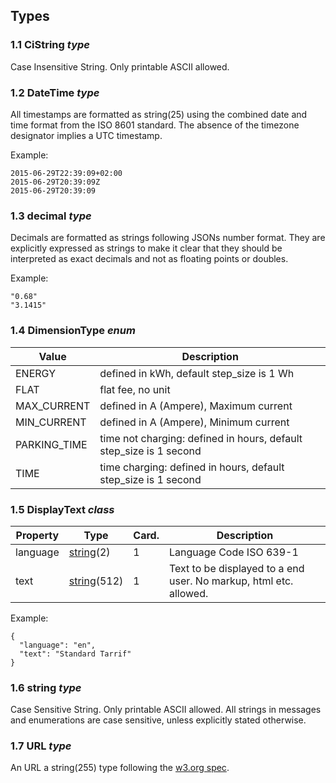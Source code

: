 ## Types

### 1.1 CiString *type*

Case Insensitive String. Only printable ASCII allowed.

### 1.2 DateTime *type*
 
All timestamps are formatted as string(25) using the combined date and time format from the ISO 8601 standard. The absence of the timezone designator implies a UTC timestamp.


Example:

    2015-06-29T22:39:09+02:00
    2015-06-29T20:39:09Z
    2015-06-29T20:39:09

    
### 1.3 decimal *type*

Decimals are formatted as strings following JSONs number format. They are explicitly expressed as strings to make it clear that they should be interpreted as exact decimals and not as floating points or doubles.

Example:

    "0.68"
    "3.1415"

    
### 1.4 DimensionType *enum*

| Value        | Description                                                        |
| ------------ | ------------------------------------------------------------------ |
| ENERGY       | defined in kWh, default step_size is 1 Wh                          |
| FLAT         | flat fee, no unit                                                  |
| MAX_CURRENT  | defined in A (Ampere), Maximum current                             |
| MIN_CURRENT  | defined in A (Ampere), Minimum current                             |
| PARKING_TIME | time not charging: defined in hours, default step_size is 1 second |
| TIME         | time charging: defined in hours, default step_size is 1 second     |


### 1.5 DisplayText *class*

| Property        | Type                           | Card. | Description                                                       |
|-----------------|--------------------------------|-------|-------------------------------------------------------------------|
| language        | [string](#16-string-type)(2)   | 1     | Language Code ISO 639-1                                           |
| text            | [string](#16-string-type)(512) | 1     | Text to be displayed to a end user. No markup, html etc. allowed. |

Example:
 
    {
      "language": "en",
      "text": "Standard Tarrif"
    }


### 1.6 string *type*

Case Sensitive String. Only printable ASCII allowed. All strings in
messages and enumerations are case sensitive, unless explicitly stated
otherwise.
    

### 1.7 URL *type*

An URL a string(255) type following the [w3.org spec](http://www.w3.org/Addressing/URL/uri-spec.html).

